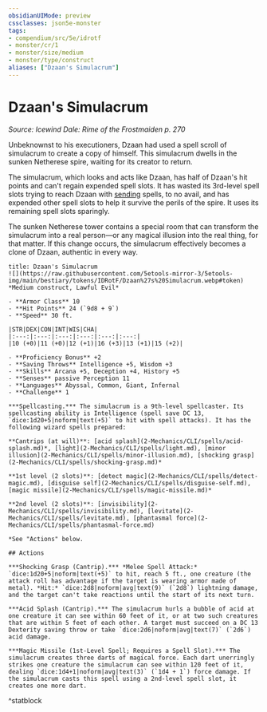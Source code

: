 ```yaml
---
obsidianUIMode: preview
cssclasses: json5e-monster
tags:
- compendium/src/5e/idrotf
- monster/cr/1
- monster/size/medium
- monster/type/construct
aliases: ["Dzaan's Simulacrum"]
---
```

# Dzaan's Simulacrum
*Source: Icewind Dale: Rime of the Frostmaiden p. 270*  

Unbeknownst to his executioners, Dzaan had used a spell scroll of simulacrum to create a copy of himself. This simulacrum dwells in the sunken Netherese spire, waiting for its creator to return.

The simulacrum, which looks and acts like Dzaan, has half of Dzaan's hit points and can't regain expended spell slots. It has wasted its 3rd-level spell slots trying to reach Dzaan with [sending](2-Mechanics/CLI/spells/sending.md) spells, to no avail, and has expended other spell slots to help it survive the perils of the spire. It uses its remaining spell slots sparingly.

The sunken Netherese tower contains a special room that can transform the simulacrum into a real person—or any magical illusion into the real thing, for that matter. If this change occurs, the simulacrum effectively becomes a clone of Dzaan, authentic in every way.

```ad-statblock
title: Dzaan's Simulacrum
![](https://raw.githubusercontent.com/5etools-mirror-3/5etools-img/main/bestiary/tokens/IDRotF/Dzaan%27s%20Simulacrum.webp#token)
*Medium construct, Lawful Evil*

- **Armor Class** 10
- **Hit Points** 24 (`9d8 + 9`)
- **Speed** 30 ft.

|STR|DEX|CON|INT|WIS|CHA|
|:---:|:---:|:---:|:---:|:---:|:---:|
|10 (+0)|11 (+0)|12 (+1)|16 (+3)|13 (+1)|15 (+2)|

- **Proficiency Bonus** +2
- **Saving Throws** Intelligence +5, Wisdom +3
- **Skills** Arcana +5, Deception +4, History +5
- **Senses** passive Perception 11
- **Languages** Abyssal, Common, Giant, Infernal
- **Challenge** 1

***Spellcasting.*** The simulacrum is a 9th-level spellcaster. Its spellcasting ability is Intelligence (spell save DC 13, `dice:1d20+5|noform|text(+5)` to hit with spell attacks). It has the following wizard spells prepared:

**Cantrips (at will)**: [acid splash](2-Mechanics/CLI/spells/acid-splash.md)*, [light](2-Mechanics/CLI/spells/light.md), [minor illusion](2-Mechanics/CLI/spells/minor-illusion.md), [shocking grasp](2-Mechanics/CLI/spells/shocking-grasp.md)*

**1st level (2 slots)**: [detect magic](2-Mechanics/CLI/spells/detect-magic.md), [disguise self](2-Mechanics/CLI/spells/disguise-self.md), [magic missile](2-Mechanics/CLI/spells/magic-missile.md)*

**2nd level (2 slots)**: [invisibility](2-Mechanics/CLI/spells/invisibility.md), [levitate](2-Mechanics/CLI/spells/levitate.md), [phantasmal force](2-Mechanics/CLI/spells/phantasmal-force.md)

*See "Actions" below.

## Actions

***Shocking Grasp (Cantrip).*** *Melee Spell Attack:* `dice:1d20+5|noform|text(+5)` to hit, reach 5 ft., one creature (the attack roll has advantage if the target is wearing armor made of metal). *Hit:* `dice:2d8|noform|avg|text(9)` (`2d8`) lightning damage, and the target can't take reactions until the start of its next turn.

***Acid Splash (Cantrip).*** The simulacrum hurls a bubble of acid at one creature it can see within 60 feet of it, or at two such creatures that are within 5 feet of each other. A target must succeed on a DC 13 Dexterity saving throw or take `dice:2d6|noform|avg|text(7)` (`2d6`) acid damage.

***Magic Missile (1st-Level Spell; Requires a Spell Slot).*** The simulacrum creates three darts of magical force. Each dart unerringly strikes one creature the simulacrum can see within 120 feet of it, dealing `dice:1d4+1|noform|avg|text(3)` (`1d4 + 1`) force damage. If the simulacrum casts this spell using a 2nd-level spell slot, it creates one more dart.
```
^statblock